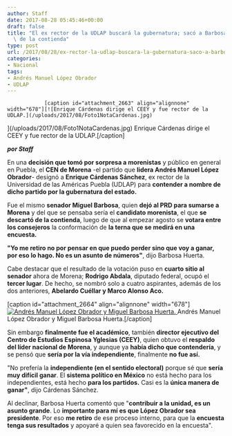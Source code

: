 ```yaml
---
author: Staff
date: 2017-08-28 05:45:46+00:00
draft: false
title: "El ex rector de la UDLAP buscará la gubernatura; sacó a Barbosa\
  \ de la contienda"
type: post
url: /2017/08/28/ex-rector-la-udlap-buscara-la-gubernatura-saco-a-barbosa-la-contienda/
categories:
- Nacional
tags:
- Andrés Manuel López Obrador
- UDLAP
---
```



				[caption id="attachment_2663" align="alignnone" width="678"][![Enrique Cárdenas dirige el CEEY y fue rector de la UDLAP.](/uploads/2017/08/Foto1NotaCardenas.jpg)
](/uploads/2017/08/Foto1NotaCardenas.jpg) Enrique Cárdenas dirige el CEEY y fue rector de la UDLAP.[/caption]

_**por Staff**_

En una **decisión que tomó por sorpresa a morenistas** y público en general en Puebla, el **CEN de Morena** -el partido que **lidera Andrés Manuel López Obrador**- designó a **Enrique Cárdenas Sánchez**, ex rector de la Universidad de las Américas Puebla (UDLAP) para **contender a nombre de dicho partido por la gubernatura del estado.**

Fue el mismo **senador Miguel Barbosa**, quien **dejó al PRD para sumarse a Morena** y del que se pensaba sería el **candidato morenista**, el que **se descartó de la contienda**, luego de que al empezar agosto se **votara entre los consejeros** la conformación de **la terna que se medirá en una encuesta.**

**"Yo me retiro no por pensar en que puedo perder sino que voy a ganar, por eso lo hago. No es un asunto de números"**, dijo Barbosa Huerta.

Cabe destacar que el resultado de la votación puso en **cuarto sitio al senador** ahora de Morena; **Rodrigo Abdala**, diputado federal, ocupó el **tercer lugar**. De hecho, se nombró solo a cuatro aspirantes, además de los dos anteriores, **Abelardo Cuéllar y Marco Alonso Aco.**

[caption id="attachment_2664" align="alignnone" width="678"][![Andrés Manuel López Obrador y Miguel Barbosa Huerta.](/uploads/2017/08/Foto2NotaCardenas.jpg)
](/uploads/2017/08/Foto2NotaCardenas.jpg) Andrés Manuel López Obrador y Miguel Barbosa Huerta.[/caption]

Sin embargo **finalmente fue el académico**, también **director ejecutivo del Centro de Estudios Espinosa Yglesias (CEEY)**, quien obtuvo el **respaldo del líder nacional de Morena**, y aunque ya **había dicho que contendería**, y se pensó que **sería por la vía independiente**, finalmente **no fue así.**

"No prefería la **independiente (en el sentido electoral)** porque sé que **sería muy difícil ganar**. El **sistema político en México** no está hecho para los independientes, está hecho **para los partidos.** Casi es la **única manera de ganar"**, dijo Cárdenas Sánchez.

Al declinar, Barbosa Huerta comentó que "**contribuir a la unidad, es un asunto grande**. Lo **importante para mí es que López Obrador sea presidente**. Por eso **me retiro** de ese proceso interno, para que la **encuesta tenga sus resultados** y apoyaré a quien sea favorecido en la encuesta".		
